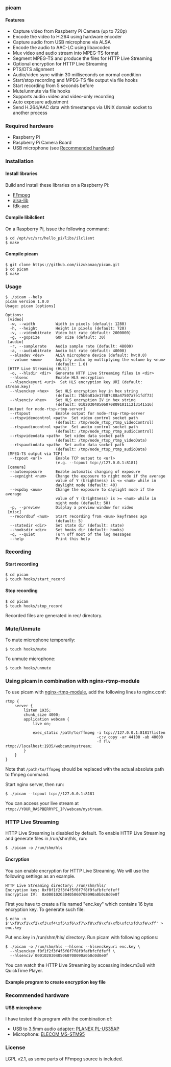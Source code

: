 ### picam

#### Features

- Capture video from Raspberry Pi Camera (up to 720p)
- Encode the video to H.264 using hardware encoder
- Capture audio from USB microphone via ALSA
- Encode the audio to AAC-LC using libavcodec
- Mux video and audio stream into MPEG-TS format
- Segment MPEG-TS and produce the files for HTTP Live Streaming
- Optional encryption for HTTP Live Streaming
- PTS/DTS alignment
- Audio/video sync within 30 milliseconds on normal condition
- Start/stop recording and MPEG-TS file output via file hooks
- Start recording from 5 seconds before
- Mute/unmute via file hooks
- Supports audio+video and video-only recording
- Auto exposure adjustment
- Send H.264/AAC data with timestamps via UNIX domain socket to another process

### Required hardware

- Raspberry Pi
- Raspberry Pi Camera Board
- USB microphone (see [Recommended hardware](#recommended-hardware))

### Installation

#### Install libraries

Build and install these libraries on a Raspberry Pi:

- [FFmpeg](http://www.ffmpeg.org/)
- [alsa-lib](http://www.alsa-project.org/main/index.php/Main_Page)
- [fdk-aac](http://sourceforge.net/projects/opencore-amr/)

#### Compile libilclient

On a Raspberry Pi, issue the following command:

    $ cd /opt/vc/src/hello_pi/libs/ilclient
    $ make

#### Compile picam

    $ git clone https://github.com/iizukanao/picam.git
    $ cd picam
    $ make

### Usage

    $ ./picam --help
    picam version 1.0.0
    Usage: picam [options]

    Options:
     [video]
      -w, --width         Width in pixels (default: 1280)
      -h, --height        Height in pixels (default: 720)
      -v, --videobitrate  Video bit rate (default: 2000000)
      -g, --gopsize       GOP size (default: 30)
     [audio]
      -r, --samplerate    Audio sample rate (default: 48000)
      -a, --audiobitrate  Audio bit rate (default: 40000)
      --alsadev <dev>     ALSA microphone device (default: hw:0,0)
      --volume <num>      Amplify audio by multiplying the volume by <num>
                          (default: 1.0)
     [HTTP Live Streaming (HLS)]
      -o, --hlsdir <dir>  Generate HTTP Live Streaming files in <dir>
      --hlsenc            Enable HLS encryption
      --hlsenckeyuri <uri>  Set HLS encryption key URI (default: stream.key)
      --hlsenckey <hex>   Set HLS encryption key in hex string
                          (default: 75b0a81de17487c88a47507a7e1fdf73)
      --hlsenciv <hex>    Set HLS encryption IV in hex string
                          (default: 01020304050607080910111213141516)
     [output for node-rtsp-rtmp-server]
      --rtspout           Enable output for node-rtsp-rtmp-server
      --rtspvideocontrol <path>  Set video control socket path
                          (default: /tmp/node_rtsp_rtmp_videoControl)
      --rtspaudiocontrol <path>  Set audio control socket path
                          (default: /tmp/node_rtsp_rtmp_audioControl)
      --rtspvideodata <path>  Set video data socket path
                          (default: /tmp/node_rtsp_rtmp_videoData)
      --rtspaudiodata <path>  Set audio data socket path
                          (default: /tmp/node_rtsp_rtmp_audioData)
     [MPEG-TS output via TCP]
      --tcpout <url>      Enable TCP output to <url>
                          (e.g. --tcpout tcp://127.0.0.1:8181)
     [camera]
      --autoexposure      Enable automatic changing of exposure
      --expnight <num>    Change the exposure to night mode if the average
                          value of Y (brightness) is <= <num> while in
                          daylight mode (default: 40)
      --expday <num>      Change the exposure to daylight mode if the average
                          value of Y (brightness) is >= <num> while in
                          night mode (default: 50)
      -p, --preview       Display a preview window for video
     [misc]
      --recordbuf <num>   Start recording from <num> keyframes ago
                          (default: 5)
      --statedir <dir>    Set state dir (default: state)
      --hooksdir <dir>    Set hooks dir (default: hooks)
      -q, --quiet         Turn off most of the log messages
      --help              Print this help

### Recording

#### Start recording

    $ cd picam
    $ touch hooks/start_record

#### Stop recording

    $ cd picam
    $ touch hooks/stop_record

Recorded files are generated in rec/ directory.

### Mute/Unmute

To mute microphone temporarily:

    $ touch hooks/mute

To unmute microphone:

    $ touch hooks/unmute

### Using picam in combination with nginx-rtmp-module

To use picam with [nginx-rtmp-module](https://github.com/arut/nginx-rtmp-module), add the following lines to nginx.conf:

    rtmp {
        server {
            listen 1935;
            chunk_size 4000;
            application webcam {
                live on;

                exec_static /path/to/ffmpeg -i tcp://127.0.0.1:8181?listen
                                            -c:v copy -ar 44100 -ab 40000
                                            -f flv rtmp://localhost:1935/webcam/mystream;
            }
        }
    }

Note that `/path/to/ffmpeg` should be replaced with the actual absolute path to ffmpeg command.

Start nginx server, then run:

    $ ./picam --tcpout tcp://127.0.0.1:8181

You can access your live stream at `rtmp://YOUR_RASPBERRYPI_IP/webcam/mystream`.

### HTTP Live Streaming

HTTP Live Streaming is disabled by default. To enable HTTP Live Streaming and generate files in /run/shm/hls, run:

    $ ./picam -o /run/shm/hls

#### Encryption

You can enable encryption for HTTP Live Streaming. We will use the following settings as an example.

    HTTP Live Streaming directory: /run/shm/hls/
    Encryption key: 0xf0f1f2f3f4f5f6f7f8f9fafbfcfdfeff
    Encryption IV:  0x000102030405060708090a0b0c0d0e0f

First you have to create a file named "enc.key" which contains 16 byte encryption key. To generate such file:

    $ echo -n $'\xf0\xf1\xf2\xf3\xf4\xf5\xf6\xf7\xf8\xf9\xfa\xfb\xfc\xfd\xfe\xff' > enc.key

Put enc.key in /run/shm/hls/ directory. Run picam with following options:

    $ ./picam -o /run/shm/hls --hlsenc --hlsenckeyuri enc.key \
      --hlsenckey f0f1f2f3f4f5f6f7f8f9fafbfcfdfeff \
      --hlsenciv 000102030405060708090a0b0c0d0e0f

You can watch the HTTP Live Streaming by accessing index.m3u8 with QuickTime Player.

#### Example program to create encryption key file


### Recommended hardware

#### USB microphone

I have tested this program with the combination of:

- USB to 3.5mm audio adapter: [PLANEX PL-US35AP](http://www.planex.co.jp/product/usb/pl-us35ap/)
- Microphone: [ELECOM MS-STM95](http://www2.elecom.co.jp/multimedia/microphone/ms-stm95/)

### License

LGPL v2.1, as some parts of FFmpeg source is included.
